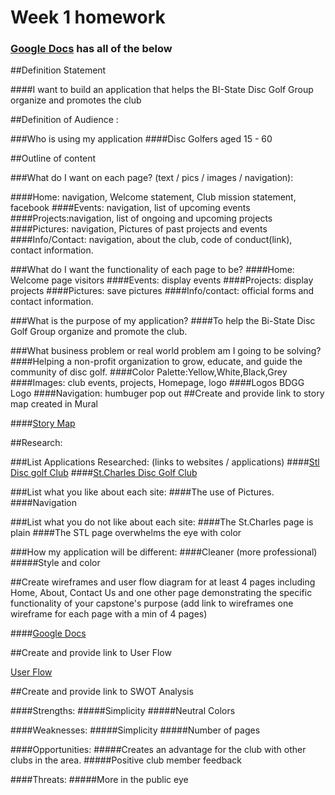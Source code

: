 # Week 1 homework

### [Google Docs](https://docs.google.com/document/d/1DhvahLdfo0t3j5h2f_25M7bgdYaItvJFDqbhf_nR3-0/edit) has all of the below

##Definition Statement

####I want to build an application that helps the BI-State Disc Golf Group organize and promotes the club 
 
##Definition of Audience : 

###Who is using my application 
	####Disc Golfers aged 15 - 60

##Outline of content

###What do I want on each page? (text / pics / images / navigation):

####Home: navigation, Welcome statement, Club mission statement, facebook
####Events: navigation, list of upcoming events
####Projects:navigation, list of ongoing and upcoming projects
####Pictures: navigation, Pictures of past projects and events
####Info/Contact: navigation, about the club, code of conduct(link), contact information.

###What do I want the functionality of each page to be?
####Home: Welcome page visitors
####Events: display events
####Projects: display projects
####Pictures: save pictures
####Info/contact: official forms and contact information.

###What is the purpose of my application?
####To help the Bi-State Disc Golf Group organize and promote the club.

###What business problem or real world problem am I going to be solving?
####Helping a non-profit organization to grow, educate, and guide the community of disc golf.
####Color Palette:Yellow,White,Black,Grey
####Images: club events, projects, Homepage, logo
####Logos  BDGG Logo
####Navigation: humbuger pop out
##Create and provide link to story map created in Mural

####[Story Map](https://app.mural.co/invitation/mural/joshfraley7482/1679930278600?sender=u882390bca8a3beed42ce7198&key=c7f98926-cfc6-4678-9817-c61e86b3043d)

##Research:

###List Applications Researched: (links to websites / applications)
####[Stl Disc golf Club](https://stldgclub.com/)
####[St.Charles Disc Golf Club](https://www.stcharlesmodiscgolf.org/)
 
###List what you like about each site: 
####The use of Pictures.
####Navigation

###List what you do not like about each site:
####The St.Charles page is plain
####The STL page overwhelms the eye with color

###How my application will be different:
####Cleaner (more professional)
#####Style and color

##Create wireframes and user flow diagram for at least 4 pages including Home, About, Contact Us and one other page demonstrating the specific functionality of your capstone's purpose (add link to wireframes one wireframe for each page with a min of 4 pages)

####[Google Docs](https://docs.google.com/document/d/1DhvahLdfo0t3j5h2f_25M7bgdYaItvJFDqbhf_nR3-0/edit)

##Create and provide link to User Flow

[User Flow](https://lucid.app/lucidchart/2da969f3-1874-43a2-aab7-803d83e88207/edit?viewport_loc=-209%2C-247%2C3072%2C1545%2C0_0&invitationId=inv_c1eafe24-6fd3-40cf-ad0b-21a1f5b0ecb3)


##Create and provide link to SWOT Analysis


####Strengths:
	#####Simplicity
	#####Neutral Colors
	
####Weaknesses:
	#####Simplicity
	#####Number of pages
	
####Opportunities:
	#####Creates an advantage for the club with other clubs in the area.
	#####Positive club member feedback
	
####Threats:
	#####More in the public eye

